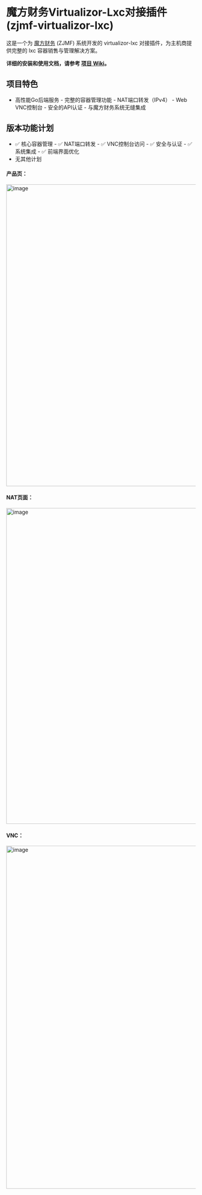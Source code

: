 # 魔方财务Virtualizor-Lxc对接插件 (zjmf-virtualizor-lxc)

这是一个为 [魔方财务](https://www.zjmf.com/) (ZJMF) 系统开发的 virtualizor-lxc 对接插件，为主机商提供完整的 lxc 容器销售与管理解决方案。

**详细的安装和使用文档，请参考 [项目 Wiki](https://github.com/xkatld/zjmf-virtualizor-lxc/wiki)。**

## 项目特色

- 高性能Go后端服务 - 完整的容器管理功能 - NAT端口转发（IPv4） - Web VNC控制台 - 安全的API认证 - 与魔方财务系统无缝集成

## 版本功能计划

- ✅ 核心容器管理 - ✅ NAT端口转发 - ✅ VNC控制台访问 - ✅ 安全与认证 - ✅ 系统集成 - ✅ 前端界面优化
- 无其他计划

#### 产品页：
<img width="1640" height="802" alt="image" src="https://github.com/user-attachments/assets/9267b7ee-4b60-4830-9e1d-738e1cbac1c8" />

#### NAT页面：

<img width="1641" height="839" alt="image" src="https://github.com/user-attachments/assets/d1b22a13-7f1c-46ba-834d-d93d395996d1" />


#### VNC：
<img width="1920" height="911" alt="image" src="https://github.com/user-attachments/assets/82a5db59-bdf1-4a87-a905-61a4ab1830bd" />
